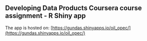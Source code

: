 ## Developing Data Products Coursera course assignment - R Shiny app

The app is hosted on:
[https://gundas.shinyapps.io/oil_opec/](https://gundas.shinyapps.io/oil_opec/)




